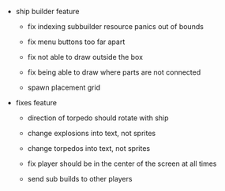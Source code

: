 - ship builder feature

    - fix indexing subbuilder resource panics out of bounds

    - fix menu buttons too far apart

    - fix not able to draw outside the box

    - fix being able to draw where parts are not connected

    - spawn placement grid

- fixes feature

    - direction of torpedo should rotate with ship

    - change explosions into text, not sprites

    - change torpedos into text, not sprites

    - fix player should be in the center of the screen at all times

    - send sub builds to other players
